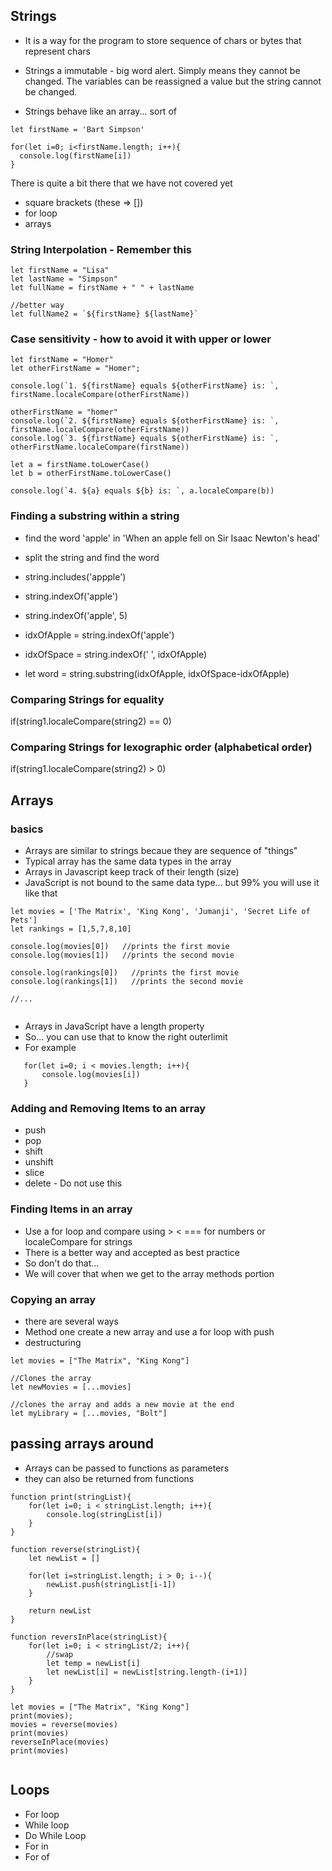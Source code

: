 ## Strings

- It is a way for the program to store sequence of chars or bytes that represent chars

- Strings a immutable - big word alert.  Simply means they cannot be changed.  The variables can be reassigned a value but the string cannot be changed.

- Strings behave like an array... sort of

```
let firstName = 'Bart Simpson'

for(let i=0; i<firstName.length; i++){
  console.log(firstName[i])
}
```
There is quite a bit there that we have not covered yet
- square brackets (these => [])
- for loop
- arrays 

### String Interpolation - Remember this
```
let firstName = "Lisa"
let lastName = "Simpson"
let fullName = firstName + " " + lastName

//better way
let fullName2 = `${firstName} ${lastName}`
```

### Case sensitivity - how to avoid it with upper or lower

```
let firstName = "Homer"
let otherFirstName = "Homer";

console.log(`1. ${firstName} equals ${otherFirstName} is: `, firstName.localeCompare(otherFirstName))

otherFirstName = "homer"
console.log(`2. ${firstName} equals ${otherFirstName} is: `, firstName.localeCompare(otherFirstName))
console.log(`3. ${firstName} equals ${otherFirstName} is: `, otherFirstName.localeCompare(firstName))

let a = firstName.toLowerCase()
let b = otherFirstName.toLowerCase()

console.log(`4. ${a} equals ${b} is: `, a.localeCompare(b))

```




### Finding a substring within a string

- find the word 'apple' in 'When an apple fell on Sir Isaac Newton's head'

- split the string and find the word
- string.includes('appple')
- string.indexOf('apple')
- string.indexOf('apple', 5)
- idxOfApple = string.indexOf('apple')
- idxOfSpace = string.indexOf(' ', idxOfApple)
- let word = string.substring(idxOfApple, idxOfSpace-idxOfApple)

### Comparing Strings for equality 
if(string1.localeCompare(string2) == 0)

### Comparing Strings for lexographic order (alphabetical order)
if(string1.localeCompare(string2) > 0)

## Arrays

### basics
- Arrays are similar to strings becaue they are sequence of "things"
- Typical array has the same data types in the array
- Arrays in Javascript keep track of their length (size)
- JavaScript is not bound to the same data type... but 99% you will use it like that

```
let movies = ['The Matrix', 'King Kong', 'Jumanji', 'Secret Life of Pets']
let rankings = [1,5,7,8,10]

console.log(movies[0])   //prints the first movie
console.log(movies[1])   //prints the second movie

console.log(rankings[0])   //prints the first movie
console.log(rankings[1])   //prints the second movie

//...


```
- Arrays in JavaScript have a length property
- So... you can use that to know the right outerlimit
- For example
```
   for(let i=0; i < movies.length; i++){
       console.log(movies[i])
   }
```

### Adding and Removing Items to an array

- push
- pop
- shift
- unshift
- slice
- delete - Do not use this

### Finding Items in an array

- Use a for loop and compare using > < === for numbers or 
  localeCompare for strings
- There is a better way and accepted as best practice
- So don't do that...
- We will cover that when we get to the array methods portion

### Copying an array

- there are several ways
- Method one create a new array and use a for loop with push
- destructuring    
```
let movies = ["The Matrix", "King Kong"]

//Clones the array
let newMovies = [...movies]

//clones the array and adds a new movie at the end
let myLibrary = [...movies, "Bolt"]
```

## passing arrays around
- Arrays can be passed to functions as parameters
- they can also be returned from functions
```
function print(stringList){
    for(let i=0; i < stringList.length; i++){
        console.log(stringList[i])
    }
}

function reverse(stringList){
    let newList = []

    for(let i=stringList.length; i > 0; i--){
        newList.push(stringList[i-1])
    }

    return newList
}

function reversInPlace(stringList){
    for(let i=0; i < stringList/2; i++){
        //swap
        let temp = newList[i]
        let newList[i] = newList[string.length-(i+1)]
    }
}

let movies = ["The Matrix", "King Kong"]
print(movies);
movies = reverse(movies)
print(movies)
reverseInPlace(movies)
print(movies)


```

## Loops

- For loop
- While loop
- Do While Loop
- For in
- For of